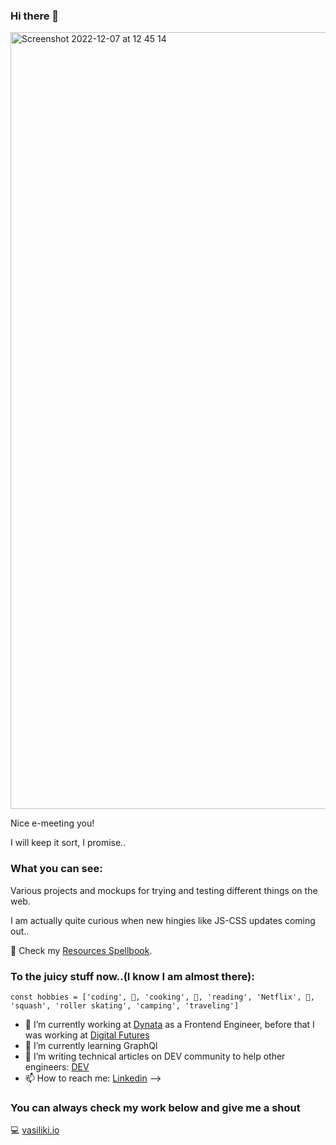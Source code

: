 ### Hi there 👋

<img width="1243" alt="Screenshot 2022-12-07 at 12 45 14" src="https://user-images.githubusercontent.com/59574576/206182753-330baffe-3837-4f44-85e1-0d85c4414d53.png">

Nice e-meeting you!

I will keep it sort, I promise..

### What you can see:

Various projects and mockups for trying and testing different things on the web. 

I am actually quite curious when new hingies like JS-CSS updates coming out..

📕 Check my [Resources Spellbook](https://github.com/Viki-Robles/Resources).

### To the juicy stuff now..(I know I am almost there):

``const hobbies = ['coding', 🍦, 'cooking', 🍦, 'reading', 'Netflix', 🍦, 'squash', 'roller skating', 'camping', 'traveling']``


- 🔭 I’m currently working at [Dynata](https://www.dynata.com/?utm_source=google&utm_medium=cpc&utm_campaign=dynata_brand&gclid=Cj0KCQjwwY-LBhD6ARIsACvT72MMjnjvhoj_g0WFgpidfCVtHOZZXE4cOFOKVAz_Zc7Ru7qP23RHzccaApjWEALw_wcB) as a Frontend Engineer, before that I was working at [Digital Futures](http://digitalfutures.com/)
- 🌱 I’m currently learning GraphQl
- 🤔 I’m writing technical articles on DEV community to help other engineers: [DEV](https://dev.to/vikirobles)
- 📫 How to reach me: [Linkedin](https://www.linkedin.com/in/vicky-vasilopoulou-52230111b/)
-->

### You can always check my work below and give me a shout

:computer: [vasiliki.io](https://vasiliki.io/)
